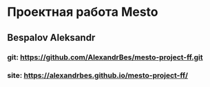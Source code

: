 # Проектная работа Mesto
## Bespalov Aleksandr
### git: https://github.com/AlexandrBes/mesto-project-ff.git
### site: https://alexandrbes.github.io/mesto-project-ff/

